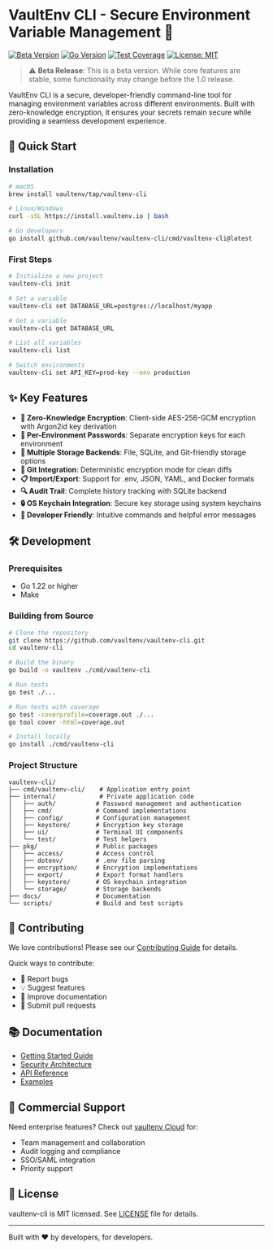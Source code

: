 # VaultEnv CLI - Secure Environment Variable Management 🔐

[![Beta Version](https://img.shields.io/badge/version-v0.1.0--beta.1-orange)](https://github.com/vaultenv/vaultenv-cli/releases)
[![Go Version](https://img.shields.io/github/go-mod/go-version/vaultenv/vaultenv-cli)](https://go.dev)
[![Test Coverage](https://img.shields.io/badge/coverage-56.5%25-yellow)](./coverage.out)
[![License: MIT](https://img.shields.io/badge/License-MIT-blue.svg)](https://opensource.org/licenses/MIT)

> ⚠️ **Beta Release**: This is a beta version. While core features are stable, some functionality may change before the 1.0 release.

VaultEnv CLI is a secure, developer-friendly command-line tool for managing environment variables across different environments. Built with zero-knowledge encryption, it ensures your secrets remain secure while providing a seamless development experience.

## 🚀 Quick Start

### Installation

```bash
# macOS
brew install vaultenv/tap/vaultenv-cli

# Linux/Windows
curl -sSL https://install.vaultenv.io | bash

# Go developers
go install github.com/vaultenv/vaultenv-cli/cmd/vaultenv-cli@latest
```

### First Steps

```bash
# Initialize a new project
vaultenv-cli init

# Set a variable
vaultenv-cli set DATABASE_URL=postgres://localhost/myapp

# Get a variable
vaultenv-cli get DATABASE_URL

# List all variables
vaultenv-cli list

# Switch environments
vaultenv-cli set API_KEY=prod-key --env production
```

## ✨ Key Features

- **🔐 Zero-Knowledge Encryption**: Client-side AES-256-GCM encryption with Argon2id key derivation
- **🔑 Per-Environment Passwords**: Separate encryption keys for each environment
- **📁 Multiple Storage Backends**: File, SQLite, and Git-friendly storage options
- **🔄 Git Integration**: Deterministic encryption mode for clean diffs
- **📋 Import/Export**: Support for .env, JSON, YAML, and Docker formats
- **🔍 Audit Trail**: Complete history tracking with SQLite backend
- **🔒 OS Keychain Integration**: Secure key storage using system keychains
- **🎯 Developer Friendly**: Intuitive commands and helpful error messages

## 🛠️ Development

### Prerequisites

- Go 1.22 or higher
- Make

### Building from Source

```bash
# Clone the repository
git clone https://github.com/vaultenv/vaultenv-cli.git
cd vaultenv-cli

# Build the binary
go build -o vaultenv ./cmd/vaultenv-cli

# Run tests
go test ./...

# Run tests with coverage
go test -coverprofile=coverage.out ./...
go tool cover -html=coverage.out

# Install locally
go install ./cmd/vaultenv-cli
```

### Project Structure

```
vaultenv-cli/
├── cmd/vaultenv-cli/    # Application entry point
├── internal/            # Private application code
│   ├── auth/           # Password management and authentication
│   ├── cmd/            # Command implementations
│   ├── config/         # Configuration management
│   ├── keystore/       # Encryption key storage
│   ├── ui/             # Terminal UI components
│   └── test/           # Test helpers
├── pkg/                # Public packages
│   ├── access/         # Access control
│   ├── dotenv/         # .env file parsing
│   ├── encryption/     # Encryption implementations
│   ├── export/         # Export format handlers
│   ├── keystore/       # OS keychain integration
│   └── storage/        # Storage backends
├── docs/               # Documentation
└── scripts/            # Build and test scripts
```

## 🤝 Contributing

We love contributions! Please see our [Contributing Guide](CONTRIBUTING.md) for details.

Quick ways to contribute:

- 🐛 Report bugs
- 💡 Suggest features
- 📖 Improve documentation
- 🔧 Submit pull requests

## 📚 Documentation

- [Getting Started Guide](https://docs.vaultenv.io/getting-started)
- [Security Architecture](https://docs.vaultenv.io/security)
- [API Reference](https://docs.vaultenv.io/api)
- [Examples](https://github.com/vaultenv/vaultenv-cli/tree/main/examples)

## 🏢 Commercial Support

Need enterprise features? Check out [vaultenv Cloud](https://vaultenv.io) for:

- Team management and collaboration
- Audit logging and compliance
- SSO/SAML integration
- Priority support

## 📄 License

vaultenv-cli is MIT licensed. See [LICENSE](LICENSE) file for details.

---

Built with ❤️ by developers, for developers.